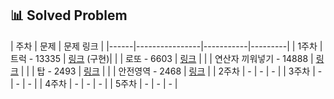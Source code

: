 ## 📊 Solved Problem

| 주차  | 문제                          | 문제 링크 |
|------|----------------|-----------|---------|
| 1주차 | 트럭 - 13335  | [링크](https://www.acmicpc.net/problem/13335) (구현)|
|      | 로또 - 6603   | [링크](https://www.acmicpc.net/problem/6603) |
|      | 연산자 끼워넣기 - 14888 | [링크](https://www.acmicpc.net/problem/14888) |
|      | 탑 - 2493     | [링크](https://www.acmicpc.net/problem/2493) |
|      | 안전영역 - 2468 | [링크](https://www.acmicpc.net/problem/2468) |
| 2주차 | - | - | - |
| 3주차 | - | - | - |
| 4주차 | - | - | - |
| 5주차 | - | - | - |


